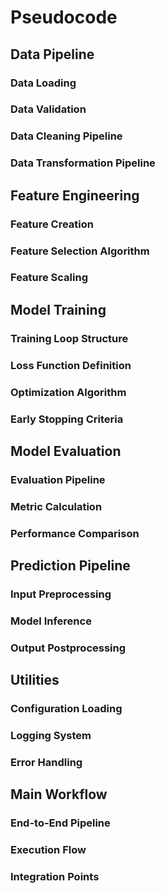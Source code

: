# Pseudocode

## Data Pipeline

### Data Loading

### Data Validation

### Data Cleaning Pipeline

### Data Transformation Pipeline

## Feature Engineering

### Feature Creation

### Feature Selection Algorithm

### Feature Scaling

## Model Training

### Training Loop Structure

### Loss Function Definition

### Optimization Algorithm

### Early Stopping Criteria

## Model Evaluation

### Evaluation Pipeline

### Metric Calculation

### Performance Comparison

## Prediction Pipeline

### Input Preprocessing

### Model Inference

### Output Postprocessing

## Utilities

### Configuration Loading

### Logging System

### Error Handling

## Main Workflow

### End-to-End Pipeline

### Execution Flow

### Integration Points

